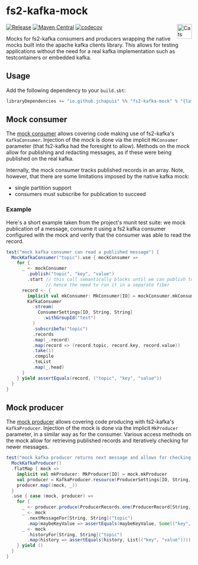 # fs2-kafka-mock
[![Release](https://github.com/jchapuis/fs2-kafka-mock/actions/workflows/release.yml/badge.svg)](https://github.com/jchapuis/fs2-kafka-mock/actions/workflows/release.yml)
[![Maven Central](https://maven-badges.herokuapp.com/maven-central/io.github.jchapuis/fs2-kafka-mock_2.13/badge.svg)](https://maven-badges.herokuapp.com/maven-central/io.github.jchapuis/fs2-kafka-mock_2.13)
[![codecov](https://codecov.io/gh/jchapuis/fs2-kafka-mock/branch/master/graph/badge.svg?token=BOAOIFC7BF)](https://codecov.io/gh/jchapuis/fs2-kafka-mock)
<a href="https://typelevel.org/cats/"><img src="https://typelevel.org/cats/img/cats-badge.svg" height="40px" align="right" alt="Cats friendly" /></a>

Mocks for fs2-kafka consumers and producers wrapping the native mocks built into the apache kafka clients library. This allows for testing applications without the need for a real kafka implementation such as testcontainers or embedded kafka. 

## Usage

Add the following dependency to your `build.sbt`:

```scala
libraryDependencies += "io.github.jchapuis" %% "fs2-kafka-mock" % "{latest version}"
```

## Mock consumer
The [mock consumer](src/main/scala/io/github/jchapuis/fs2/kafka/mock/MockKafkaConsumer.scala) allows covering code making use of fs2-kafka's `KafkaConsumer`. Injection of the mock is done via the implicit `MkConsumer` parameter (that fs2-kafka had the foresight to allow). Methods on the mock allow for publishing and redacting messages, as if these were being published on the real kafka. 

Internally, the mock consumer tracks published records in an array. Note, however, that there are some limitations imposed by the native kafka mock: 
- single partition support
- consumers must subscribe for publication to succeed

### Example
Here's a short example taken from the project's munit test suite: we mock publication of a message, consume it using a fs2 kafka consumer configured with the mock and verify that the consumer was able to read the record.

```scala
test("mock kafka consumer can read a published message") {
  MockKafkaConsumer("topic").use { mockConsumer =>
    for {
      _ <- mockConsumer
        .publish("topic", "key", "value")
        .start // this call semantically blocks until we can publish to the consumer
               // hence the need to run it in a separate fiber
      record <- {
        implicit val mkConsumer: MkConsumer[IO] = mockConsumer.mkConsumer
        KafkaConsumer
          .stream(
            ConsumerSettings[IO, String, String]
              .withGroupId("test")
          )
          .subscribeTo("topic")
          .records
          .map(_.record)
          .map(record => (record.topic, record.key, record.value))
          .take(1)
          .compile
          .toList
          .map(_.head)
      }
    } yield assertEquals(record, ("topic", "key", "value"))
  }
}
```

## Mock producer
The [mock producer](src/main/scala/io/github/jchapuis/fs2/kafka/mock/MockKafkaProducer.scala) allows covering code producing with fs2-kafka's `KafkaProducer`. Injection of the mock is done via the implicit `MkProducer` parameter, in a similar way as for the consumer. Various access methods on the mock allow for retrieving published records and iteratively checking for newer messages.

```scala
test("mock kafka producer returns next message and allows for checking full history") {
  MockKafkaProducer()
  .flatMap { mock =>
    implicit val mkProducer: MkProducer[IO] = mock.mkProducer
    val producer = KafkaProducer.resource(ProducerSettings[IO, String, String])
    producer.map((mock, _))
  }
  .use { case (mock, producer) =>
    for {
      _ <- producer.produce(ProducerRecords.one(ProducerRecord[String, String]("topic", "key", "value"))).flatten
      _ <- mock
        .nextMessageFor[String, String]("topic")
        .map(maybeKeyValue => assertEquals(maybeKeyValue, Some(("key", "value"))))
      _ <- mock
        .historyFor[String, String]("topic")
        .map(history => assertEquals(history, List(("key", "value"))))
    } yield ()
  }
}
```

